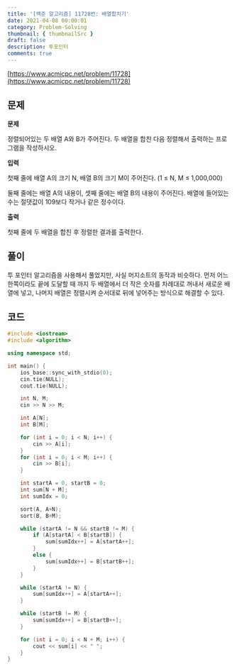 ```yaml
---
title: '[백준 알고리즘] 11728번: 배열합치기'
date: 2021-04-08 00:00:01
category: Problem-Solving
thumbnail: { thumbnailSrc }
draft: false
description: 투포인터
comments: true
---
```


[https://www.acmicpc.net/problem/11728](https://www.acmicpc.net/problem/11728)

## 문제

**문제**<br>

정렬되어있는 두 배열 A와 B가 주어진다. 두 배열을 합친 다음 정렬해서 출력하는 프로그램을 작성하시오.

**입력**<br>

첫째 줄에 배열 A의 크기 N, 배열 B의 크기 M이 주어진다. (1 ≤ N, M ≤ 1,000,000)

둘째 줄에는 배열 A의 내용이, 셋째 줄에는 배열 B의 내용이 주어진다. 배열에 들어있는 수는 절댓값이 109보다 작거나 같은 정수이다.

**출력**<br>

첫째 줄에 두 배열을 합친 후 정렬한 결과를 출력한다.

## 풀이

투 포인터 알고리즘을 사용해서 풀었지만, 사실 머지소트의 동작과 비슷하다. 먼저 어느한쪽이라도 끝에 도달할 때 까지 두 배열에서 더 작은 숫자를 차례대로 꺼내서 새로운 배열에 넣고, 나머지 배열은 정렬시켜 순서대로 뒤에 넣어주는 방식으로 해결할 수 있다.

## 코드

```cpp
#include <iostream>
#include <algorithm>

using namespace std;

int main() {
    ios_base::sync_with_stdio(0);
    cin.tie(NULL);
    cout.tie(NULL);

    int N, M;
    cin >> N >> M;

    int A[N];
    int B[M];

    for (int i = 0; i < N; i++) {
        cin >> A[i];
    }
    for (int i = 0; i < M; i++) {
        cin >> B[i];
    }

    int startA = 0, startB = 0;
    int sum[N + M];
    int sumIdx = 0;

    sort(A, A+N);
    sort(B, B+M);

    while (startA != N && startB != M) {
        if (A[startA] < B[startB]) {
            sum[sumIdx++] = A[startA++];
        }
        else {
            sum[sumIdx++] = B[startB++];
        }
    }

    while (startA != N) {
        sum[sumIdx++] = A[startA++];
    }

    while (startB != M) {
        sum[sumIdx++] = B[startB++];
    }

    for (int i = 0; i < N + M; i++) {
        cout << sum[i] << " ";
    }
}



```
